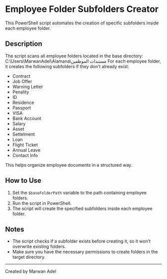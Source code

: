 # Employee Folder Subfolders Creator

This PowerShell script automates the creation of specific subfolders inside each employee folder.

## Description

The script scans all employee folders located in the base directory:
C:\Users\MarwanAdel\Alamana\مستندات الموظفين
For each employee folder, it creates the following subfolders if they don't already exist:

- Contract
- Job Offer
- Warning Letter
- Penality
- ID
- Residence
- Passport
- VISA
- Bank Account
- Salary
- Asset
- Settelment
- Loan
- Flight Ticket
- Annual Leave
- Contact Info

This helps organize employee documents in a structured way.

## How to Use

1. Set the `$baseFolderPath` variable to the path containing employee folders.
2. Run the script in PowerShell.
3. The script will create the specified subfolders inside each employee folder.

## Notes

- The script checks if a subfolder exists before creating it, so it won’t overwrite existing folders.
- Make sure you have the necessary permissions to create folders in the target directory.

---

Created by Marwan Adel

